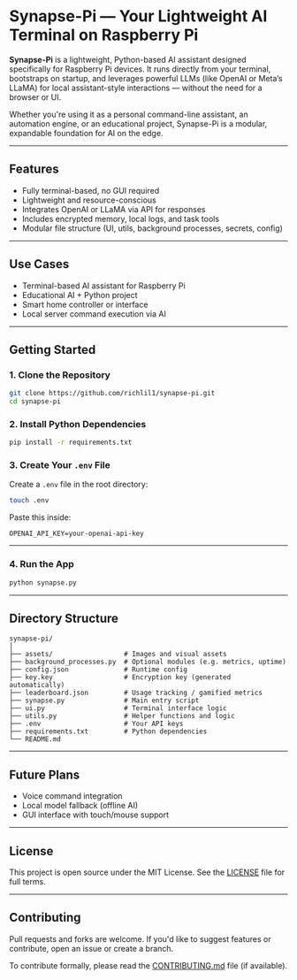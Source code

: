 # Synapse-Pi — Your Lightweight AI Terminal on Raspberry Pi

**Synapse-Pi** is a lightweight, Python-based AI assistant designed specifically for Raspberry Pi devices. It runs directly from your terminal, bootstraps on startup, and leverages powerful LLMs (like OpenAI or Meta’s LLaMA) for local assistant-style interactions — without the need for a browser or UI.

Whether you're using it as a personal command-line assistant, an automation engine, or an educational project, Synapse-Pi is a modular, expandable foundation for AI on the edge.

---

## Features

* Fully terminal-based, no GUI required
* Lightweight and resource-conscious
* Integrates OpenAI or LLaMA via API for responses
* Includes encrypted memory, local logs, and task tools
* Modular file structure (UI, utils, background processes, secrets, config)

---

## Use Cases

* Terminal-based AI assistant for Raspberry Pi
* Educational AI + Python project
* Smart home controller or interface
* Local server command execution via AI

---

## Getting Started

### 1. Clone the Repository

```bash
git clone https://github.com/richlil1/synapse-pi.git
cd synapse-pi
```

### 2. Install Python Dependencies

```bash
pip install -r requirements.txt
```

### 3. Create Your `.env` File

Create a `.env` file in the root directory:

```bash
touch .env
```

Paste this inside:

```
OPENAI_API_KEY=your-openai-api-key
```

---

### 4. Run the App

```bash
python synapse.py
```

---

## Directory Structure

```
synapse-pi/
│
├── assets/                  # Images and visual assets
├── background_processes.py  # Optional modules (e.g. metrics, uptime)
├── config.json              # Runtime config
├── key.key                  # Encryption key (generated automatically)
├── leaderboard.json         # Usage tracking / gamified metrics
├── synapse.py               # Main entry script
├── ui.py                    # Terminal interface logic
├── utils.py                 # Helper functions and logic
├── .env                     # Your API keys
├── requirements.txt         # Python dependencies
└── README.md
```

---

## Future Plans

* Voice command integration
* Local model fallback (offline AI)
* GUI interface with touch/mouse support

---

## License

This project is open source under the MIT License.
See the [LICENSE](./LICENSE) file for full terms.

---

## Contributing

Pull requests and forks are welcome. If you'd like to suggest features or contribute, open an issue or create a branch.

To contribute formally, please read the [CONTRIBUTING.md](./CONTRIBUTING.md) file (if available).
